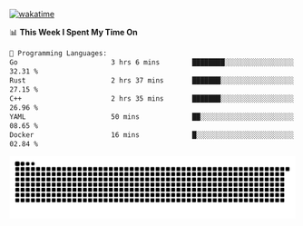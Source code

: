 [![wakatime](https://wakatime.com/badge/user/384f91c6-4eee-411f-8f3b-1b691f58a544.svg)](https://wakatime.com/@384f91c6-4eee-411f-8f3b-1b691f58a544)

<!--START_SECTION:waka-->
📊 **This Week I Spent My Time On** 

```text
💬 Programming Languages: 
Go                       3 hrs 6 mins        ████████░░░░░░░░░░░░░░░░░   32.31 % 
Rust                     2 hrs 37 mins       ███████░░░░░░░░░░░░░░░░░░   27.15 % 
C++                      2 hrs 35 mins       ███████░░░░░░░░░░░░░░░░░░   26.96 % 
YAML                     50 mins             ██░░░░░░░░░░░░░░░░░░░░░░░   08.65 % 
Docker                   16 mins             █░░░░░░░░░░░░░░░░░░░░░░░░   02.84 % 
```


<!--END_SECTION:waka-->

<picture>
  <source media="(prefers-color-scheme: dark)" srcset="https://raw.githubusercontent.com/fuwx295/fuwx295/output/github-contribution-grid-snake-dark.svg">
  <source media="(prefers-color-scheme: light)" srcset="https://raw.githubusercontent.com/fuwx295/fuwx295/output/github-contribution-grid-snake.svg">
  <img alt="github contribution grid snake animation" src="https://raw.githubusercontent.com/fuwx295/fuwx295/output/github-contribution-grid-snake.svg">
</picture>
